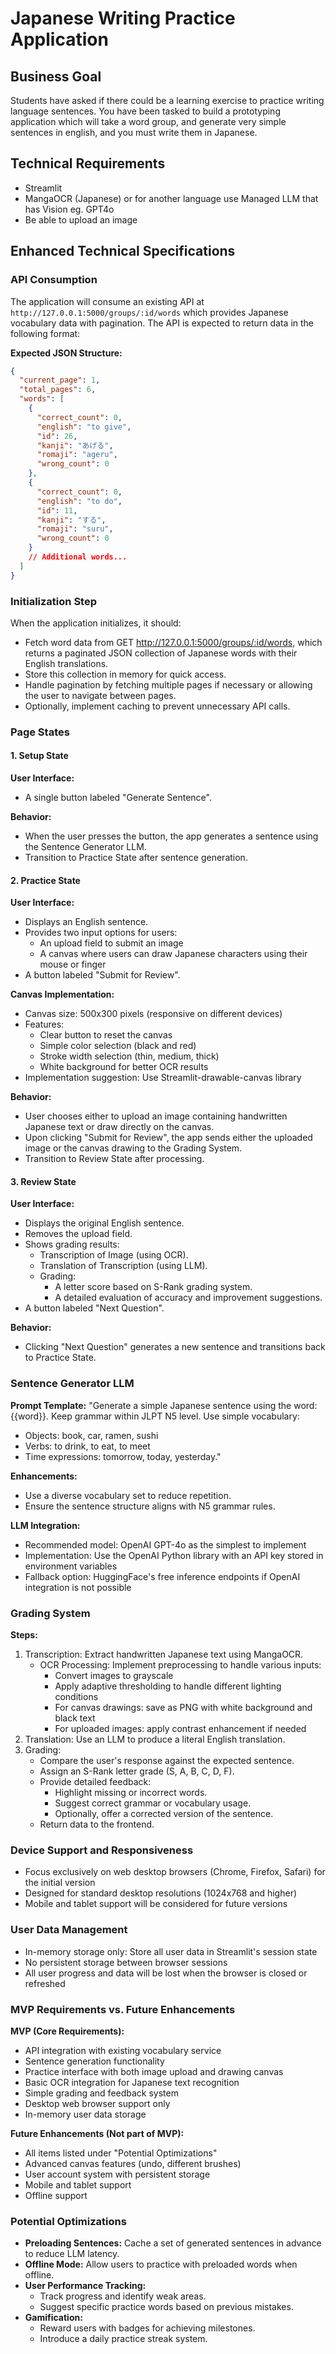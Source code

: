 # Japanese Writing Practice Application

## Business Goal
Students have asked if there could be a learning exercise to practice writing language sentences.
You have been tasked to build a prototyping application which will take a word group, and generate very simple sentences in english, and you must write them in Japanese.

## Technical Requirements
- Streamlit
- MangaOCR (Japanese) or for another language use Managed LLM that has Vision eg. GPT4o
- Be able to upload an image

## Enhanced Technical Specifications

### API Consumption

The application will consume an existing API at `http://127.0.0.1:5000/groups/:id/words` which provides Japanese vocabulary data with pagination. The API is expected to return data in the following format:

**Expected JSON Structure:**
```json
{
  "current_page": 1,
  "total_pages": 6,
  "words": [
    {
      "correct_count": 0,
      "english": "to give",
      "id": 26,
      "kanji": "あげる",
      "romaji": "ageru",
      "wrong_count": 0
    },
    {
      "correct_count": 0,
      "english": "to do",
      "id": 11,
      "kanji": "する",
      "romaji": "suru",
      "wrong_count": 0
    }
    // Additional words...
  ]
}
```

### Initialization Step

When the application initializes, it should:

- Fetch word data from GET http://127.0.0.1:5000/groups/:id/words, which returns a paginated JSON collection of Japanese words with their English translations.
- Store this collection in memory for quick access.
- Handle pagination by fetching multiple pages if necessary or allowing the user to navigate between pages.
- Optionally, implement caching to prevent unnecessary API calls.

### Page States

#### 1. Setup State

**User Interface:**
- A single button labeled "Generate Sentence".

**Behavior:**
- When the user presses the button, the app generates a sentence using the Sentence Generator LLM.
- Transition to Practice State after sentence generation.

#### 2. Practice State

**User Interface:**
- Displays an English sentence.
- Provides two input options for users:
  - An upload field to submit an image
  - A canvas where users can draw Japanese characters using their mouse or finger
- A button labeled "Submit for Review".

**Canvas Implementation:**
- Canvas size: 500x300 pixels (responsive on different devices)
- Features:
  - Clear button to reset the canvas
  - Simple color selection (black and red)
  - Stroke width selection (thin, medium, thick)
  - White background for better OCR results
- Implementation suggestion: Use Streamlit-drawable-canvas library

**Behavior:**
- User chooses either to upload an image containing handwritten Japanese text or draw directly on the canvas.
- Upon clicking "Submit for Review", the app sends either the uploaded image or the canvas drawing to the Grading System.
- Transition to Review State after processing.

#### 3. Review State

**User Interface:**
- Displays the original English sentence.
- Removes the upload field.
- Shows grading results:
  - Transcription of Image (using OCR).
  - Translation of Transcription (using LLM).
  - Grading:
    - A letter score based on S-Rank grading system.
    - A detailed evaluation of accuracy and improvement suggestions.
- A button labeled "Next Question".

**Behavior:**
- Clicking "Next Question" generates a new sentence and transitions back to Practice State.

### Sentence Generator LLM

**Prompt Template:** "Generate a simple Japanese sentence using the word: {{word}}. Keep grammar within JLPT N5 level. Use simple vocabulary:

- Objects: book, car, ramen, sushi
- Verbs: to drink, to eat, to meet
- Time expressions: tomorrow, today, yesterday."

**Enhancements:**
- Use a diverse vocabulary set to reduce repetition.
- Ensure the sentence structure aligns with N5 grammar rules.

**LLM Integration:**
- Recommended model: OpenAI GPT-4o as the simplest to implement
- Implementation: Use the OpenAI Python library with an API key stored in environment variables
- Fallback option: HuggingFace's free inference endpoints if OpenAI integration is not possible

### Grading System

**Steps:**
1. Transcription: Extract handwritten Japanese text using MangaOCR.
   - OCR Processing: Implement preprocessing to handle various inputs:
     - Convert images to grayscale
     - Apply adaptive thresholding to handle different lighting conditions
     - For canvas drawings: save as PNG with white background and black text
     - For uploaded images: apply contrast enhancement if needed
2. Translation: Use an LLM to produce a literal English translation.
3. Grading:
   - Compare the user's response against the expected sentence.
   - Assign an S-Rank letter grade (S, A, B, C, D, F).
   - Provide detailed feedback:
     - Highlight missing or incorrect words.
     - Suggest correct grammar or vocabulary usage.
     - Optionally, offer a corrected version of the sentence.
   - Return data to the frontend.

### Device Support and Responsiveness
- Focus exclusively on web desktop browsers (Chrome, Firefox, Safari) for the initial version
- Designed for standard desktop resolutions (1024x768 and higher)
- Mobile and tablet support will be considered for future versions

### User Data Management
- In-memory storage only: Store all user data in Streamlit's session state
- No persistent storage between browser sessions
- All user progress and data will be lost when the browser is closed or refreshed

### MVP Requirements vs. Future Enhancements

**MVP (Core Requirements):**
- API integration with existing vocabulary service
- Sentence generation functionality
- Practice interface with both image upload and drawing canvas
- Basic OCR integration for Japanese text recognition
- Simple grading and feedback system
- Desktop web browser support only
- In-memory user data storage

**Future Enhancements (Not part of MVP):**
- All items listed under "Potential Optimizations"
- Advanced canvas features (undo, different brushes)
- User account system with persistent storage
- Mobile and tablet support
- Offline support

### Potential Optimizations

- **Preloading Sentences:** Cache a set of generated sentences in advance to reduce LLM latency.
- **Offline Mode:** Allow users to practice with preloaded words when offline.
- **User Performance Tracking:**
  - Track progress and identify weak areas.
  - Suggest specific practice words based on previous mistakes.
- **Gamification:**
  - Reward users with badges for achieving milestones.
  - Introduce a daily practice streak system.
